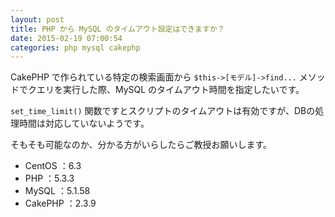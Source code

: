 ```yaml
---
layout: post
title: PHP から MySQL のタイムアウト設定はできますか？
date: 2015-02-19 07:00:54
categories: php mysql cakephp
---
```

<!-- {% raw %} -->
<p>CakePHP で作られている特定の検索画面から <code>$this-&gt;[モデル]-&gt;find...</code> メソッドでクエリを実行した際、MySQL のタイムアウト時間を指定したいです。</p>

<p><code>set_time_limit()</code> 関数ですとスクリプトのタイムアウトは有効ですが、DBの処理時間は対応していないようです。</p>

<p>そもそも可能なのか、分かる方がいらしたらご教授お願いします。</p>

<ul>
<li>CentOS  ：6.3</li>
<li>PHP     ：5.3.3</li>
<li>MySQL   ：5.1.58</li>
<li>CakePHP ：2.3.9</li>
</ul>
<!-- {% endraw %} -->
